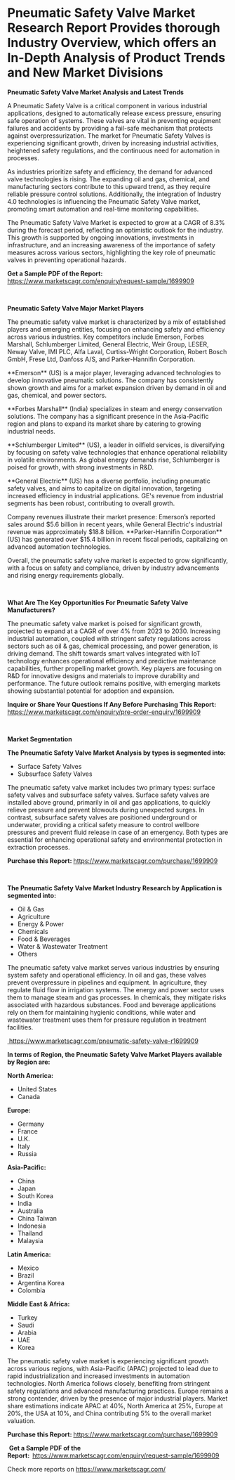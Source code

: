 <p><h1>Pneumatic Safety Valve Market Research Report Provides thorough Industry Overview, which offers an In-Depth Analysis of Product Trends and New Market Divisions</h1></p><p><strong>Pneumatic Safety Valve Market Analysis and Latest Trends</strong></p>
<p><p>A Pneumatic Safety Valve is a critical component in various industrial applications, designed to automatically release excess pressure, ensuring safe operation of systems. These valves are vital in preventing equipment failures and accidents by providing a fail-safe mechanism that protects against overpressurization. The market for Pneumatic Safety Valves is experiencing significant growth, driven by increasing industrial activities, heightened safety regulations, and the continuous need for automation in processes. </p><p>As industries prioritize safety and efficiency, the demand for advanced valve technologies is rising. The expanding oil and gas, chemical, and manufacturing sectors contribute to this upward trend, as they require reliable pressure control solutions. Additionally, the integration of Industry 4.0 technologies is influencing the Pneumatic Safety Valve market, promoting smart automation and real-time monitoring capabilities.</p><p>The Pneumatic Safety Valve Market is expected to grow at a CAGR of 8.3% during the forecast period, reflecting an optimistic outlook for the industry. This growth is supported by ongoing innovations, investments in infrastructure, and an increasing awareness of the importance of safety measures across various sectors, highlighting the key role of pneumatic valves in preventing operational hazards.</p></p>
<p><strong>Get a Sample PDF of the Report:&nbsp;</strong> <a href="https://www.marketscagr.com/enquiry/request-sample/1699909?utm_campaign=1895&utm_medium=2&utm_source=Github&utm_content=ia&utm_term=09012025&utm_id=pneumatic-safety-valve">https://www.marketscagr.com/enquiry/request-sample/1699909</a></p>
<p>&nbsp;</p>
<p><strong>Pneumatic Safety Valve Major Market Players</strong></p>
<p><p>The pneumatic safety valve market is characterized by a mix of established players and emerging entities, focusing on enhancing safety and efficiency across various industries. Key competitors include Emerson, Forbes Marshall, Schlumberger Limited, General Electric, Weir Group, LESER, Neway Valve, IMI PLC, Alfa Laval, Curtiss-Wright Corporation, Robert Bosch GmbH, Frese Ltd, Danfoss A/S, and Parker-Hannifin Corporation.</p><p>**Emerson** (US) is a major player, leveraging advanced technologies to develop innovative pneumatic solutions. The company has consistently shown growth and aims for a market expansion driven by demand in oil and gas, chemical, and power sectors.</p><p>**Forbes Marshall** (India) specializes in steam and energy conservation solutions. The company has a significant presence in the Asia-Pacific region and plans to expand its market share by catering to growing industrial needs.</p><p>**Schlumberger Limited** (US), a leader in oilfield services, is diversifying by focusing on safety valve technologies that enhance operational reliability in volatile environments. As global energy demands rise, Schlumberger is poised for growth, with strong investments in R&D.</p><p>**General Electric** (US) has a diverse portfolio, including pneumatic safety valves, and aims to capitalize on digital innovation, targeting increased efficiency in industrial applications. GE's revenue from industrial segments has been robust, contributing to overall growth.</p><p>Company revenues illustrate their market presence: Emerson’s reported sales around $5.6 billion in recent years, while General Electric's industrial revenue was approximately $18.8 billion. **Parker-Hannifin Corporation** (US) has generated over $15.4 billion in recent fiscal periods, capitalizing on advanced automation technologies.</p><p>Overall, the pneumatic safety valve market is expected to grow significantly, with a focus on safety and compliance, driven by industry advancements and rising energy requirements globally.</p></p>
<p>&nbsp;</p>
<p><strong>What Are The Key Opportunities For Pneumatic Safety Valve Manufacturers?</strong></p>
<p><p>The pneumatic safety valve market is poised for significant growth, projected to expand at a CAGR of over 4% from 2023 to 2030. Increasing industrial automation, coupled with stringent safety regulations across sectors such as oil & gas, chemical processing, and power generation, is driving demand. The shift towards smart valves integrated with IoT technology enhances operational efficiency and predictive maintenance capabilities, further propelling market growth. Key players are focusing on R&D for innovative designs and materials to improve durability and performance. The future outlook remains positive, with emerging markets showing substantial potential for adoption and expansion.</p></p>
<p><strong>Inquire or Share Your Questions If Any Before Purchasing This Report:</strong> <a href="https://www.marketscagr.com/enquiry/pre-order-enquiry/1699909?utm_campaign=1895&utm_medium=2&utm_source=Github&utm_content=ia&utm_term=09012025&utm_id=pneumatic-safety-valve">https://www.marketscagr.com/enquiry/pre-order-enquiry/1699909</a></p>
<p>&nbsp;</p>
<p><strong>Market Segmentation</strong></p>
<p><strong>The Pneumatic Safety Valve Market Analysis by types is segmented into:</strong></p>
<p><ul><li>Surface Safety Valves</li><li>Subsurface Safety Valves</li></ul></p>
<p><p>The pneumatic safety valve market includes two primary types: surface safety valves and subsurface safety valves. Surface safety valves are installed above ground, primarily in oil and gas applications, to quickly relieve pressure and prevent blowouts during unexpected surges. In contrast, subsurface safety valves are positioned underground or underwater, providing a critical safety measure to control wellbore pressures and prevent fluid release in case of an emergency. Both types are essential for enhancing operational safety and environmental protection in extraction processes.</p></p>
<p><strong>Purchase this Report:&nbsp;</strong><a href="https://www.marketscagr.com/purchase/1699909?utm_campaign=1895&utm_medium=2&utm_source=Github&utm_content=ia&utm_term=09012025&utm_id=pneumatic-safety-valve">https://www.marketscagr.com/purchase/1699909</a></p>
<p>&nbsp;</p>
<p><strong>The Pneumatic Safety Valve Market Industry Research by Application is segmented into:</strong></p>
<p><ul><li>Oil & Gas</li><li>Agriculture</li><li>Energy & Power</li><li>Chemicals</li><li>Food & Beverages</li><li>Water & Wastewater Treatment</li><li>Others</li></ul></p>
<p><p>The pneumatic safety valve market serves various industries by ensuring system safety and operational efficiency. In oil and gas, these valves prevent overpressure in pipelines and equipment. In agriculture, they regulate fluid flow in irrigation systems. The energy and power sector uses them to manage steam and gas processes. In chemicals, they mitigate risks associated with hazardous substances. Food and beverage applications rely on them for maintaining hygienic conditions, while water and wastewater treatment uses them for pressure regulation in treatment facilities.</p></p>
<p><a href="https://www.marketscagr.com/pneumatic-safety-valve-r1699909?utm_campaign=1895&utm_medium=2&utm_source=Github&utm_content=ia&utm_term=09012025&utm_id=pneumatic-safety-valve">&nbsp;https://www.marketscagr.com/pneumatic-safety-valve-r1699909</a></p>
<p><strong>In terms of Region, the Pneumatic Safety Valve Market Players available by Region are:</strong></p>
<p>
    <p> <strong> North America: </strong>
        <ul>
            <li>United States</li>
            <li>Canada</li>
        </ul>
        </p> 
    <p> <strong> Europe: </strong>
        <ul>
            <li>Germany</li>
            <li>France</li>
            <li>U.K.</li>
            <li>Italy</li>
            <li>Russia</li>
        </ul>
        </p> 
    <p> <strong> Asia-Pacific: </strong>
        <ul>
            <li>China</li>
            <li>Japan</li>
            <li>South Korea</li>
            <li>India</li>
            <li>Australia</li>
            <li>China Taiwan</li>
            <li>Indonesia</li>
            <li>Thailand</li>
            <li>Malaysia</li>
        </ul>
        </p> 
    <p> <strong> Latin America: </strong>
        <ul>
            <li>Mexico</li>
            <li>Brazil</li>
            <li>Argentina Korea</li>
            <li>Colombia</li>
        </ul>
        </p> 
    <p> <strong> Middle East & Africa: </strong>
        <ul>
            <li>Turkey</li>
            <li>Saudi</li>
            <li>Arabia</li>
            <li>UAE</li>
            <li>Korea</li>
        </ul>
    </p>
    </p>
<p><p>The pneumatic safety valve market is experiencing significant growth across various regions, with Asia-Pacific (APAC) projected to lead due to rapid industrialization and increased investments in automation technologies. North America follows closely, benefiting from stringent safety regulations and advanced manufacturing practices. Europe remains a strong contender, driven by the presence of major industrial players. Market share estimations indicate APAC at 40%, North America at 25%, Europe at 20%, the USA at 10%, and China contributing 5% to the overall market valuation.</p></p>
<p><strong>Purchase this Report: </strong><a href="https://www.marketscagr.com/purchase/1699909?utm_campaign=1895&utm_medium=2&utm_source=Github&utm_content=ia&utm_term=09012025&utm_id=pneumatic-safety-valve">https://www.marketscagr.com/purchase/1699909</a></p>
<p>&nbsp;<strong>Get a Sample PDF of the Report:&nbsp;&nbsp;</strong><a href="https://www.marketscagr.com/enquiry/request-sample/1699909?utm_campaign=1895&utm_medium=2&utm_source=Github&utm_content=ia&utm_term=09012025&utm_id=pneumatic-safety-valve">https://www.marketscagr.com/enquiry/request-sample/1699909</a></p>
<p><strong></strong></p>
<p>Check more reports on <a href="https://www.marketscagr.com/?utm_campaign=1895&utm_medium=2&utm_source=Github&utm_content=ia&utm_term=09012025&utm_id=pneumatic-safety-valve">https://www.marketscagr.com/</a></p>